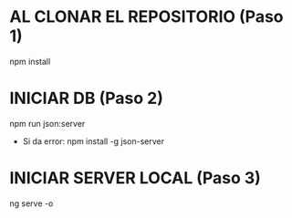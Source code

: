 
# AL CLONAR EL REPOSITORIO (Paso 1)
npm install
 
# INICIAR DB (Paso 2)
npm run json:server
- Si da error: npm install -g json-server

# INICIAR SERVER LOCAL (Paso 3)
ng serve -o
